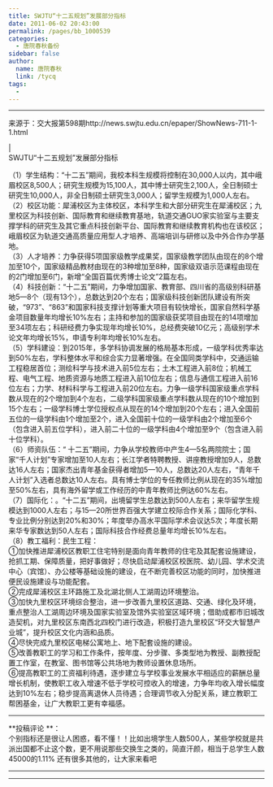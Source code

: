 ```yaml
---
title: SWJTU“十二五规划”发展部分指标
date: 2011-06-02 20:43:00
permalink: /pages/bb_1000539
categories: 
  - 唐院春秋备份
sidebar: false
author: 
  name: 唐院春秋
  link: /tycq
tags: 
  - 
---
```


* * *

来源于：交大报第598期http://news.swjtu.edu.cn/epaper/ShowNews-711-1-1.html  
  
|  
SWJTU“十二五规划”发展部分指标  
  
（1）学生结构：“十二五”期间，我校本科生规模将控制在30,000人以内，其中峨眉校区8,500人；研究生规模为15,100人，其中博士研究生2,100人，全日制硕士研究生10,000人，非全日制硕士研究生3,000人；留学生规模为1,000人左右。  
（2）校区功能：犀浦校区为主体校区，本科学生和大部分研究生在犀浦校区；九里校区为科技创新、国际教育和继续教育基地，轨道交通GUO家实验室与主要支撑学科的研究生及其它重点科技创新平台、国际教育和继续教育机构也在该校区；峨眉校区为轨道交通高质量应用型人才培养、高端培训与研修以及中外合作办学基地。  
（3）人才培养：力争获得5项国家级教学成果奖，国家级教学团队由现在的8个增加至10个，国家级精品教材由现在的3种增加至8种，国家级双语示范课程由现在的2门增加至6门，新增“全国百篇优秀博士论文”2篇左右。  
（4）科技创新：“十二五”期间，力争增加国家、教育部、四川省的高级别科研基地5—8个（现有13个），总数达到20个左右；国家级科技创新团队建设有所突破，“973”、“863”和国家科技支撑计划等重大项目有较快增长，国家自然科学基金项目数量年均增长10%左右；主持和参加的国家级获奖项目由现在的14项增加至34项左右；科研经费力争实现年均增长10%，总经费突破10亿元；高级别学术论文年均增长15%，申请专利年均增长10%左右。  
（5）学科建设：到2015年，多学科协调发展的格局基本形成，一级学科优秀率达到50%左右，学科整体水平和综合实力显著增强。在全国同类学科中，交通运输工程稳居首位；测绘科学与技术进入前5位左右；土木工程进入前8位；机械工程、电气工程、地质资源与地质工程进入前10位左右；信息与通信工程进入前16位左右；力学、材料科学与工程进入前20位左右。力争一级学科国家级重点学科数从现在的2个增加到4个左右，二级学科国家级重点学科数从现在的10个增加到15个左右；一级学科博士学位授权点从现在的14个增加到20个左右；进入全国前五位的一级学科由1个增加至2个，进入全国前十位的一级学科由2个增加至6个（包含进入前五位学科），进入前二十位的一级学科由4个增加至9个（包含进入前十位学科）。  
（6）师资队伍：“
十二五”期间，力争从学校教师中产生4—5名两院院士；国家“千人计划”专家增加至10人左右；长江学者特聘教授、讲座教授增加9人，总数达16人左右；国家杰出青年基金获得者增加5—10人，总数达20人左右，“青年千人计划”入选者总数达10人左右。具有博士学位的专任教师比例从现在的35%增加至50%左右，具有海外留学或工作经历的中青年教师比例达60%左右。  
（7）国际化：。“十二五”期间，出境留学生总数达到500人左右；来华留学生规模达到1000人左右；与15—20所世界百强大学建立校际合作关系；国际化学科、专业比例分别达到20%和30%；年度举办高水平国际学术会议达5次；年度长期来华专家数达到50人左右；国际科技合作经费总量年均增长10%左右。  
（8）教工福利：民生工程：  
①加快推进犀浦校区教职工住宅特别是面向青年教师的住宅及其配套设施建设，抢抓工期、保障质量，把好事做好；尽快启动犀浦校区校医院、幼儿园、学术交流中心（宾馆）、办公楼等基础设施的建设，在不断完善校区功能的同时，加快推进便民设施建设与功能配套。  
②完成犀浦校区主环路施工及北湖北侧人工湖周边环境整治。  
③加快九里校区环境综合整治，进一步改善九里校区道路、交通、绿化及环境，重点整治人工湖周边环境及国家实验室及馆外实验室区域环境；借助成都市旧城改造契机，对九里校区东南西北四校门进行改造，积极打造九里校区“环交大智慧产业城”，提升校区文化内涵和品质。  
④尽快完成九里校区电梯公寓地上、地下配套设施的建设。  
⑤改善教职工的学习和工作条件，按年度、分步骤、多类型地为教授、副教授配置工作室，在教室、图书馆等公共场地为教师设置休息场所。  
⑥提高教职工的工资福利待遇，逐步建立与学校事业发展水平相适应的薪酬总量增长机制，使教职工收入增速不低于学校可控收入的增速，力争年均收入增长幅度达到10%左右；稳步提高离退休人员待遇；合理调节收入分配关系，建立教职工帮困基金，让广大教职工更有幸福感。  

* * *

  
**投稿评论 **：  
个别指标还是很让人困惑，看不懂！！比如出境学生人数500人，某些学校就是共派出国都不止这个数，更不用说那些交换生之类的，简直汗颜，相当于总学生人数45000的1.11%
还有很多其他的，让大家来看吧  
  
****  
---